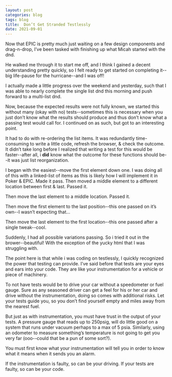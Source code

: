 ```yaml
---
layout: post  
categories: blog  
tags: blog  
title:  Don’t Get Stranded Testlessly
date: 2021-09-01
---
```


Now that EPIC is pretty much just waiting on a few design components and drag-n-drop, I’ve been tasked with finishing up what Micah started with the dnd.

He walked me through it to start me off, and I think I gained a decent understanding pretty quickly, so I felt ready to get started on completing it--big life-pause for the hurricane--and I was off!

I actually made a little progress over the weekend and yesterday, such that I was able to nearly complete the single list dnd this morning and push forward to a multi-list dnd.

Now, because the expected results were not fully known, we started this without many (okay with no) tests--sometimes this is necessary when you just don’t know what the results should produce and thus don’t know what a passing test would call for.  I continued on as such, but got to an interesting point.

It had to do with re-ordering the list items.  It was redundantly time-consuming to write a little code, refresh the browser, & check the outcome.  It didn’t take long before I realized that writing a test for this would be faster--after all, i **did** know what the outcome for these functions should be--it was just list reorganization.

I began with the easiest--move the first element down one.  I was doing all of this with a linked-list of items as this is likely how I will implement it in Poker & EPIC.  Made it pass.  Then moved a middle element to a different location between first & last.  Passed it.

Then move the last element to a middle location.  Passed it.

Then move the first element to the last position--this one passed on it’s own--I wasn’t expecting that…

Then move the last element to the first location--this one passed after a single tweak--cool.

Suddenly, I had all possible variations passing.  So i tried it out in the brower--beautiful!  With the exception of the yucky html that I was struggling with.

The point here is that while i was coding on testlessly, I quickly recognized the power that testing can provide.  I’ve said before that tests are your eyes and ears into your code.  They are like your instrumentation for a vehicle or piece of machinery.

To not have tests would be to drive your car without a speedometer or fuel gauge.  Sure as any seasoned driver can get a feel for his or her car and drive without the instrumentation, doing so comes with additional risks.  Let your tests guide you, so you don’t find yourself empty and miles away from the nearest fuel.

But just as with instrumentation, you must have trust in the output of your tests.  A pressure gauge that reads up to 250psig, will do little good on a system that runs under vacuum perhaps to a max of 5 psia.  Similarly, using an odometer to measure something’s temperature is not going to get you very far (ooo--could that be a pun of some sort?).

You must first know what your instrumentation will tell you in order to know what it means when it sends you an alarm.

If the instrumentation is faulty, so can be your driving.  If your tests are faulty, so can be your code. 



